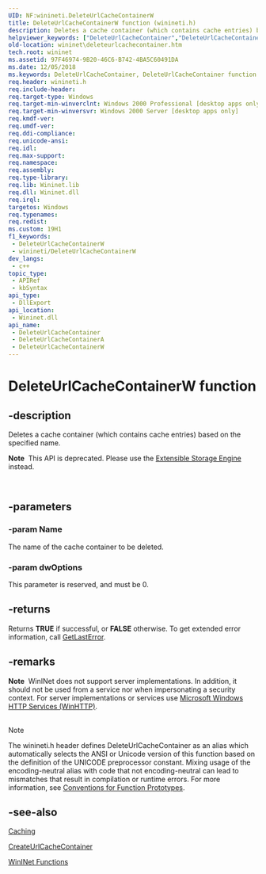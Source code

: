 ```yaml
---
UID: NF:winineti.DeleteUrlCacheContainerW
title: DeleteUrlCacheContainerW function (winineti.h)
description: Deletes a cache container (which contains cache entries) based on the specified name.
helpviewer_keywords: ["DeleteUrlCacheContainer","DeleteUrlCacheContainer function [WinINet]","DeleteUrlCacheContainerA","DeleteUrlCacheContainerW","wininet.deleteurlcachecontainer","winineti/DeleteUrlCacheContainer","winineti/DeleteUrlCacheContainerA","winineti/DeleteUrlCacheContainerW"]
old-location: wininet\deleteurlcachecontainer.htm
tech.root: wininet
ms.assetid: 97F46974-9B20-46C6-B742-4BA5C60491DA
ms.date: 12/05/2018
ms.keywords: DeleteUrlCacheContainer, DeleteUrlCacheContainer function [WinINet], DeleteUrlCacheContainerA, DeleteUrlCacheContainerW, wininet.deleteurlcachecontainer, winineti/DeleteUrlCacheContainer, winineti/DeleteUrlCacheContainerA, winineti/DeleteUrlCacheContainerW
req.header: winineti.h
req.include-header: 
req.target-type: Windows
req.target-min-winverclnt: Windows 2000 Professional [desktop apps only]
req.target-min-winversvr: Windows 2000 Server [desktop apps only]
req.kmdf-ver: 
req.umdf-ver: 
req.ddi-compliance: 
req.unicode-ansi: 
req.idl: 
req.max-support: 
req.namespace: 
req.assembly: 
req.type-library: 
req.lib: Wininet.lib
req.dll: Wininet.dll
req.irql: 
targetos: Windows
req.typenames: 
req.redist: 
ms.custom: 19H1
f1_keywords:
 - DeleteUrlCacheContainerW
 - winineti/DeleteUrlCacheContainerW
dev_langs:
 - c++
topic_type:
 - APIRef
 - kbSyntax
api_type:
 - DllExport
api_location:
 - Wininet.dll
api_name:
 - DeleteUrlCacheContainer
 - DeleteUrlCacheContainerA
 - DeleteUrlCacheContainerW
---
```


# DeleteUrlCacheContainerW function


## -description



Deletes a cache container (which contains cache entries) based on the specified name.<div class="alert"><b>Note</b>  This API is deprecated. Please use the <a href="/previous-versions/windows/desktop/Gg269259(v=EXCHG.10)">Extensible Storage Engine</a> instead.</div>
<div> </div>

## -parameters

### -param Name

The name of the cache container to be deleted.

### -param dwOptions

This parameter is reserved, and must be 0.

## -returns

Returns <b>TRUE</b> if successful, or <b>FALSE</b> otherwise. To get extended error information, call <a href="/windows/desktop/api/errhandlingapi/nf-errhandlingapi-getlasterror">GetLastError</a>.

## -remarks

<div class="alert"><b>Note</b>  WinINet does not support server implementations. In addition, it should not be used from a service nor when impersonating a security context. For server implementations or services use <a href="/windows/desktop/WinHttp/winhttp-start-page">Microsoft Windows HTTP Services (WinHTTP)</a>.</div>
<div> </div>




> [!NOTE]
> The winineti.h header defines DeleteUrlCacheContainer as an alias which automatically selects the ANSI or Unicode version of this function based on the definition of the UNICODE preprocessor constant. Mixing usage of the encoding-neutral alias with code that not encoding-neutral can lead to mismatches that result in compilation or runtime errors. For more information, see [Conventions for Function Prototypes](/windows/win32/intl/conventions-for-function-prototypes).

## -see-also

<a href="/windows/desktop/WinInet/caching">Caching</a>



<a href="/windows/desktop/api/winineti/nf-winineti-createurlcachecontainera">CreateUrlCacheContainer</a>



<a href="/windows/desktop/WinInet/wininet-functions">WinINet Functions</a>